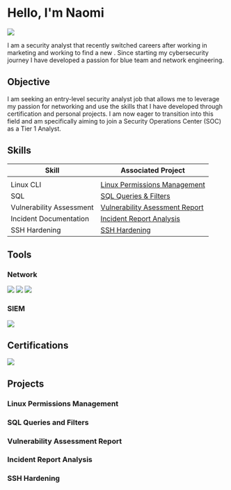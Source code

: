 # Hello, I'm Naomi
<a href="https://linkedin.com/in/naomi-kerr"><img src="https://img.shields.io/badge/-LinkedIn-0072b1?&style=for-the-badge&logo=linkedin&logoColor=white" /></a>

I am a security analyst that recently switched careers after working in marketing and working to find a new . Since starting my cybersecurity journey I have developed a passion for blue team and network engineering. 
## Objective

I am seeking an entry-level security analyst job that allows me to leverage my passion for networking and use the skills that I have developed through certification and personal projects. I am now eager to transition into this field and am specifically aiming to join a Security Operations Center (SOC) as a Tier 1 Analyst.
## Skills

| Skill                                                | Associated Project |
| ---------------------------------------------------- | ------------------ |
| | |
| Linux CLI                 | <a href=https://github.com/naomi-kerr/Linux-Permissions-Management>Linux Permissions Management</a> |
| SQL                       | <a href=https://github.com/naomi-kerr/SQL-Queries-and-Filters> SQL Queries & Filters</a> |
| Vulnerability Assessment  | <a href=https://github.com/naomi-kerr/Vulnerability-Assessment-Report>Vulnerability Asessment Report </a> |
| Incident Documentation    | <a href=https://github.com/naomi-kerr/Incident-Report-Analysis>Incident Report Analysis</a> |
| SSH Hardening             | <a href=https://github.com/naomi-kerr/SSH-Hardening>SSH Hardening</a> |
## Tools
### Network
<div>
    <img src="https://img.shields.io/badge/-Wireshark-1679A7?&style=for-the-badge&logo=Wireshark&logoColor=white" />
    <img src="https://img.shields.io/badge/tcpdump-A90101?style=for-the-badge">
    <img src="https://img.shields.io/badge/-Suricata-EF3B2D?&style=for-the-badge&logo=Suricata&logoColor=white" />
    
    
</div>

### SIEM
<div>
    <img src="https://img.shields.io/badge/Wazuh-00A9E5?style=for-the-badge&color=4285F4" />
</div>

## Certifications

<div>
<a href="https://coursera.org/share/50cc19cf866cffa9f7159a8e0812921b"><img src="https://img.shields.io/badge/Google%20Cybersecurity%20Certificate-white?style=for-the-badge&logo=google&logoColor=white&color=4285F4" /></a href>
</div>

## Projects

### Linux Permissions Management
### SQL Queries and Filters
### Vulnerability Assessment Report
### Incident Report Analysis
### SSH Hardening